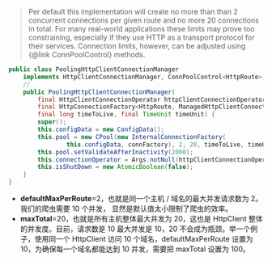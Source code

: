 > Per default this implementation will create no more than than 2 concurrent connections per given 
> route and no more 20 connections in total. For many real-world applications
> these limits may prove too constraining, especially if they use HTTP
> as a transport protocol for their services. Connection limits, however,
> can be adjusted using {@link ConnPoolControl} methods.
```java
public class PoolingHttpClientConnectionManager
    implements HttpClientConnectionManager, ConnPoolControl<HttpRoute>, Closeable {
    // 
    public PoolingHttpClientConnectionManager(
        final HttpClientConnectionOperator httpClientConnectionOperator,
        final HttpConnectionFactory<HttpRoute, ManagedHttpClientConnection> connFactory,
        final long timeToLive, final TimeUnit timeUnit) {
        super();
        this.configData = new ConfigData();
        this.pool = new CPool(new InternalConnectionFactory(
                this.configData, connFactory), 2, 20, timeToLive, timeUnit);
        this.pool.setValidateAfterInactivity(2000);
        this.connectionOperator = Args.notNull(httpClientConnectionOperator, "HttpClientConnectionOperator");
        this.isShutDown = new AtomicBoolean(false);
    }
}
```
- **defaultMaxPerRoute**=2，也就是同一个主机 / 域名的最大并发请求数为 2。我们的爬虫需要 10 个并发，
显然是默认值太小限制了爬虫的效率。
- **maxTotal**=20，也就是所有主机整体最大并发为 20，这也是 HttpClient 整体的并发度。目前，请求数是 10 
最大并发是 10，20 不会成为瓶颈。举一个例子，使用同一个 HttpClient 访问 10 个域名，defaultMaxPerRoute 
设置为 10，为确保每一个域名都能达到 10 并发，需要把 maxTotal 设置为 100。